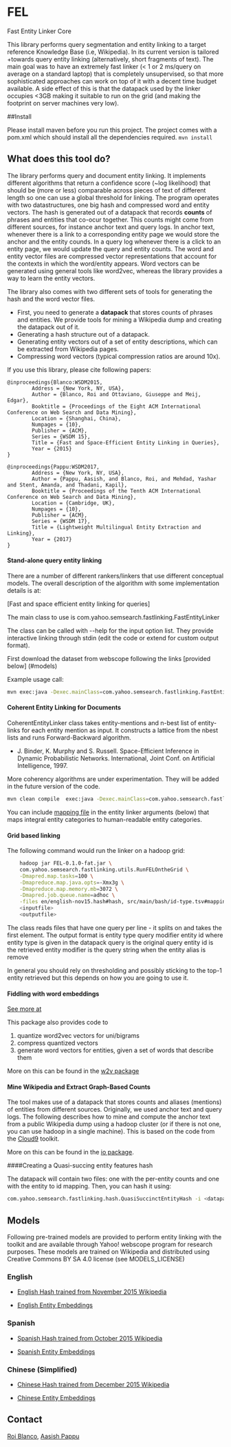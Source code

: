 # FEL
Fast Entity Linker Core

This library performs query segmentation and entity linking to a target reference Knowledge Base (i.e, Wikipedia). In its current version is tailored
+towards query entity linking (alternatively, short fragments of text). The main goal was to have an extremely fast linker
 (< 1 or 2 ms/query on average on a standard laptop) that is completely unsupervised, so that more sophisticated approaches can work on top of it with a decent time budget available. A side effect of this is that the datapack used by the linker
occupies <3GB making it suitable to run on the grid (and making the footprint on server machines very low).

##Install

Please install maven before you run this project. The project comes with a pom.xml which should install all the dependencies required. 
`` mvn install ``

## What does this tool do?
The library performs query and document entity linking. It implements different algorithms that return a confidence score (~log likelihood)
that should be (more or less) comparable across pieces of text of different length so one can use a global threshold for linking. The program operates
with two datastructures, one big hash and compressed word and entity vectors. The hash is generated out of a datapack that records __counts__ of
phrases and entities that co-ocur together. This counts might come from different sources, for instance anchor text and query logs. In anchor
text, whenever there is a link to a corresponding entity page we would store the anchor and the entity counds. In a query log whenever there is a
click to an entity page, we would update the query and entity counts. The word and entity vector files are compressed vector  representations
that account for the contexts in which the word/entity appears. Word vectors can be generated using general tools like word2vec, whereas the library
provides a way to learn the entity vectors.

The library also comes with two different sets of tools for generating the hash and the word vector files.
* First, you need to generate a __datapack__ that stores counts of phrases and entities. We provide tools for mining a Wikipedia dump and creating the datapack out of it.
* Generating a hash structure out of a datapack.
* Generating entity vectors out of a set of entity descriptions, which can be extracted from Wikipedia pages.
* Compressing word vectors (typical compression ratios are around 10x).

If you use this library, please cite following papers:
    
    @inproceedings{Blanco:WSDM2015,
            Address = {New York, NY, USA},
            Author = {Blanco, Roi and Ottaviano, Giuseppe and Meij, Edgar},
            Booktitle = {Proceedings of the Eight ACM International Conference on Web Search and Data Mining},
            Location = {Shanghai, China},
            Numpages = {10},
            Publisher = {ACM},
            Series = {WSDM 15},
            Title = {Fast and Space-Efficient Entity Linking in Queries},
            Year = {2015}
    }
    
    @inproceedings{Pappu:WSDM2017,
            Address = {New York, NY, USA},
            Author = {Pappu, Aasish, and Blanco, Roi, and Mehdad, Yashar and Stent, Amanda, and Thadani, Kapil},
            Booktitle = {Proceedings of the Tenth ACM International Conference on Web Search and Data Mining},
            Location = {Cambridge, UK},
            Numpages = {10},
            Publisher = {ACM},
            Series = {WSDM 17},
            Title = {Lightweight Multilingual Entity Extraction and Linking},
            Year = {2017}
    }


#### Stand-alone query entity linking

There are a number of different rankers/linkers that use different conceptual models. The overall description of the algorithm with some implementation details is at:

[Fast and space efficient entity linking for queries]

The main class to use is 
com.yahoo.semsearch.fastlinking.FastEntityLinker 

The class can be called with --help for the input option list.
They provide interactive linking through stdin (edit the code or extend for custom output format).

First download the dataset from webscope following the links [provided below] (#models) 

Example usage call:
```bash
mvn exec:java -Dexec.mainClass=com.yahoo.semsearch.fastlinking.FastEntityLinker -Dexec.args="en/english-nov15.hash"
```

#### Coherent Entity Linking for Documents

CoherentEntityLinker class takes entity-mentions and n-best list of entity-links for each entity mention as input. It constructs a lattice from the nbest lists  and runs Forward-Backward algorithm.
 * J. Binder, K. Murphy and S. Russell. Space-Efficient Inference in Dynamic Probabilistic Networks. International, Joint Conf. on Artificial Intelligence, 1997.

More coherency algorithms  are under experimentation. They will be added in the future version of the code. 

```bash
mvn clean compile  exec:java -Dexec.mainClass=com.yahoo.semsearch.fastlinking.CoherentEntityLinkerWrapper -Dexec.args="en/enwiki.wiki2vec.d300.compressed en/english-nov15.hash test.txt"  -Dexec.classpathScope=compile
```
You can include  [mapping file](src/main/bash/id-type.tsv) in the entity linker arguments (below) that maps integral entity categories to human-readable entity categories. 

#### Grid based linking
The following command would run the linker on a hadoop grid:
```bash
    hadoop jar FEL-0.1.0-fat.jar \
    com.yahoo.semsearch.fastlinking.utils.RunFELOntheGrid \
    -Dmapred.map.tasks=100 \
    -Dmapreduce.map.java.opts=-Xmx3g \
    -Dmapreduce.map.memory.mb=3072 \
    -Dmapred.job.queue.name=adhoc \
    -files en/english-nov15.hash#hash, src/main/bash/id-type.tsv#mapping \
    <inputfile>
    <outputfile>
```
The class reads files that have one query per line - it splits on <TAB> and takes the first element.
The output format is
    entity type <TAB> query <TAB> modifier <TAB> entity id
where
entity type is given in the datapack
query is the original query
entity id is the retrieved entity
modifier is the query string when the entity alias is remove

In general you should rely on thresholding and possibly sticking to the top-1 entity retrieved but this depends on how you are going to use it.


#### Fiddling with word embeddings

[See more at](src/main/java/com/yahoo/semsearch/fastlinking/w2v/README.md)

This package also provides code to
  1. quantize word2vec vectors for uni/bigrams
  2. compress quantized vectors
  3. generate word vectors for entities, given a set of words that describe them

  More on this can be found in the [w2v package](src/main/java/com/yahoo/semsearch/fastlinking/w2v/README.md)


#### Mine Wikipedia and Extract Graph-Based Counts
The tool makes use of a datapack that stores counts and aliases (mentions) of entities from different sources. Originally,
we used anchor text and query logs. The following describes how to mine and compute the anchor text from a public Wikipedia dump using a hadoop cluster (or if
there is not one, you can use hadoop in a single machine). This is based on the code from the [Cloud9](https://lintool.github.io/Cloud9/) toolkit.

More on this can be found in the [io package](src/main/java/com/yahoo/semsearch/fastlinking/io/README.md).


####Creating a Quasi-succing entity features hash

The datapack will contain two files: one with the per-entity counts and one with the entity to id mapping. Then, you can hash it using:

```bash
com.yahoo.semsearch.fastlinking.hash.QuasiSuccinctEntityHash -i <datapack_file> -e <entity2id_file> -o <output_file>
```

## Models 
Following pre-trained models are provided to perform entity linking with the toolkit and are available through Yahoo! webscope program for research purposes. These models are trained on Wikipedia and distributed using Creative Commons BY SA 4.0 license (see MODELS_LICENSE) 
### English 

* [English Hash trained from November 2015 Wikipedia](http://webscope.sandbox.yahoo.com/catalog.php?datatype=l&did=81)

* [English Entity Embeddings](http://webscope.sandbox.yahoo.com/catalog.php?datatype=l&did=81)

### Spanish

* [Spanish Hash trained from October 2015 Wikipedia](http://webscope.sandbox.yahoo.com/catalog.php?datatype=l&did=81)

* [Spanish Entity Embeddings](http://webscope.sandbox.yahoo.com/catalog.php?datatype=l&did=81)


### Chinese (Simplified)

* [Chinese Hash trained from December 2015 Wikipedia](http://webscope.sandbox.yahoo.com/catalog.php?datatype=l&did=81)

* [Chinese Entity Embeddings](http://webscope.sandbox.yahoo.com/catalog.php?datatype=l&did=81)

## Contact

[Roi Blanco](https://github.com/roicho), [Aasish Pappu](https://github.com/aasish)
